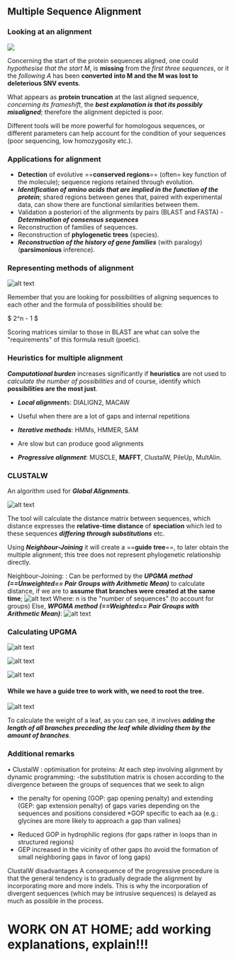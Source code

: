 ## Multiple Sequence Alignment

### Looking at an alignment

![](<Screenshot 2024-10-22 at 08.55.56.png>)

Concerning the start of the protein sequences aligned, one could *hypothesise that the start M*, is **missing** from the *first three sequences*, or it the *following A* has been **converted into M and the M was lost to deleterious SNV events**.

What appears as **protein truncation** at the last aligned sequence, *concerning its frameshift*, the ***best explanation is that its possibly misaligned***; therefore the alignment depicted is poor. 

Different tools will be more powerful for homologous sequences, or different parameters can help account for the condition of your sequences (poor sequencing, low homozygosity etc.).

### Applications for alignment

- **Detection** of evolutive ==**conserved regions**== (often= key function of the molecule); sequence regions retained through evolution.
- ***Identification of amino acids that are implied in the function of the protein***; shared regions between genes that, paired with experimental data, can show there are functional similarities between them.
- Validation a posteriori of the alignments by pairs (BLAST and FASTA) - ***Determination of consensus sequences***
- Reconstruction of families of sequences.
- Reconstruction of **phylogenetic trees** (species).
- ***Reconstruction of the history of gene families*** (with paralogy) (**parsimonious** inference).

### Representing methods of alignment

![alt text](<Screenshot 2024-10-22 at 09.13.18.png>)

Remember that you are looking for possibilities of aligning sequences to each other and the formula of possibilities should be:

$ 2^n - 1 $

Scoring matrices similar to those in BLAST are what can solve the "requirements" of this formula result (poetic).

### Heuristics for multiple alignment

***Computational burden*** increases significantly if **heuristics** are not used to *calculate the number of possibilities* and of course, identify which **possibilities are the most just**.

* ***Local alignment***s: DIALIGN2, MACAW

- Useful when there are a lot of gaps and internal repetitions

* ***Iterative methods***: HMMs, HMMER, SAM

- Are slow but can produce good alignments

* ***Progressive alignment***: MUSCLE, **MAFFT**, ClustalW, PileUp, MultAlin.

### CLUSTALW

An algorithm used for ***Global Alignments***.

![alt text](<Screenshot 2024-10-22 at 09.26.40.png>)

The tool will calculate the distance matrix between sequences, which distance expresses the **relative-time distance** of **speciation** which led to these sequences ***differing through substitutions*** etc.

Using ***Neighbour-Joining*** it will create a ==**guide tree**==, to later obtain the multiple alignment; this tree does not represent phylogenetic relationship directly.

Neighbour-Joining:
: Can be performed by the ***UPGMA method (==Unweighted== Pair Groups with Arithmetic Mean)*** to calculate distance, if we are to **assume that branches were created at the same time**; ![alt text](<Screenshot 2024-10-22 at 09.34.30.png>) Where: n is the "number of sequences" (to account for groups) 
Else, ***WPGMA method (==Weighted== Pair Groups with Arithmetic Mean)***: ![alt text](<Screenshot 2024-10-22 at 09.37.04.png>)

### Calculating UPGMA

![alt text](<Screenshot 2024-10-22 at 09.42.24.png>)

![alt text](<Screenshot 2024-10-22 at 09.50.26.png>)

![alt text](<Screenshot 2024-10-22 at 09.48.56.png>)

#### While we have a guide tree to work with, we need to root the tree.

![alt text](<Screenshot 2024-10-22 at 09.58.00.png>)

To calculate the weight of a leaf, as you can see, it involves ***adding the length of all branches preceding the leaf while dividing them by the amount of branches***. 

### Additional remarks

• ClustalW : optimisation for proteins:
At each step involving alignment by dynamic programming:
-the substitution matrix is chosen according to the divergence between the groups of sequences that we seek to align
- the penalty for opening (GOP: gap opening penalty) and extending (GEP: gap extension penalty) of gaps varies depending on the sequences and positions considered
*GOP specific to each aa (e.g.: glycines are more likely
to approach a gap than valines)
* Reduced GOP in hydrophilic regions (for gaps rather in loops than in structured regions)
* GEP increased in the vicinity of other gaps (to avoid the formation of small neighboring gaps in favor of long gaps)

ClustalW disadvantages
A consequence of the progressive procedure is that the general tendency is to gradually degrade the alignment by incorporating more and more indels. This is why the incorporation of divergent sequences (which may be intrusive sequences) is delayed as much as possible in the process.

# WORK ON AT HOME; add working explanations, explain!!!